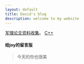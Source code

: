 ```yaml
---
layout: default
title: David's blog
description: welcome to my website
---
```

[军理论文资料收集](_posts/resource.md)。
[C++](_posts/2020-9-24-cpp.md)
#### 给joy的留言版
> 今天的你也很美